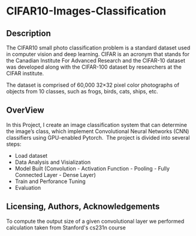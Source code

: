 # CIFAR10-Images-Classification

## Description
The CIFAR10 small photo classification problem is a standard dataset used in computer vision and deep learning. CIFAR is an acronym that stands for the Canadian Institute For Advanced Research and the CIFAR-10 dataset was developed along with the CIFAR-100 dataset by researchers at the CIFAR institute.

The dataset is comprised of 60,000 32×32 pixel color photographs of objects from 10 classes, such as frogs, birds, cats, ships, etc.

## 

## OverView
In this Project, I create an image classification system that can determine the image’s class, which implement Convolutional Neural Networks (CNN) classifiers using GPU-enabled Pytorch. 
The project is divided into several steps:
* Load dataset
* Data Analysis and Visialization
* Model Built (Convolution - Activation Function - Pooling - Fully Connected Layer - Dense Layer)
* Train and Perforance Tuning
* Evaluation

## Licensing, Authors, Acknowledgements
To compute the output size of a given convolutional layer we performed calculation taken from Stanford's cs231n course
